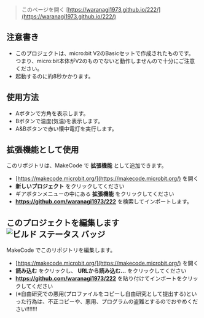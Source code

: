 
> このページを開く [https://waranagi1973.github.io/222/](https://waranagi1973.github.io/222/)

## 注意書き
* このプロジェクトは、micro:bit V2のBasicセットで作成されたものです。
  つまり、micro:bit本体がV2のものでないと動作しませんので十分にご注意ください。
* 起動するのに約8秒かかります。

## 使用方法
* Aボタンで方角を表示します。
* Bボタンで温度(気温)を表示します。
* A&Bボタンで赤い懐中電灯を実行します。

## 拡張機能として使用

このリポジトリは、MakeCode で **拡張機能** として追加できます。

* [https://makecode.microbit.org/](https://makecode.microbit.org/) を開く
* **新しいプロジェクト** をクリックしてください
* ギアボタンメニューの中にある **拡張機能** をクリックしてください
* **https://github.com/waranagi1973/222** を検索してインポートします。

## このプロジェクトを編集します ![ビルド ステータス バッジ](https://github.com/waranagi1973/222/workflows/MakeCode/badge.svg)

MakeCode でこのリポジトリを編集します。

* [https://makecode.microbit.org/](https://makecode.microbit.org/) を開く
* **読み込む** をクリックし、 **URLから読み込む...** をクリックしてください
* **https://github.com/waranagi1973/222** を貼り付けてインポートをクリックしてください
* (※自由研究での悪用(プロファイルをコピーし自由研究として提出する)といった行為は、不正コピーや、悪用、プログラムの盗難とするのでおやめください!!!!!!!

